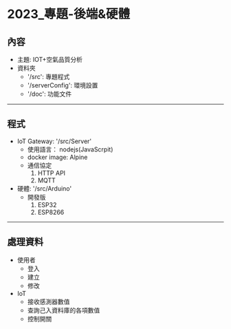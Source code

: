 2023_專題-後端&硬體 
===
## 內容
- 主題: IOT+空氣品質分析
- 資料夾
  * '/src': 專題程式
  * '/serverConfig': 環境設置
  * '/doc': 功能文件
---
## 程式
- IoT Gateway: '/src/Server'
  * 使用語言： nodejs(JavaScrpit)
  * docker image: Alpine
  * 通信協定
    1. HTTP API
    2. MQTT
- 硬體: '/src/Arduino' 
  * 開發版
    1. ESP32
    2. ESP8266
---
## 處理資料
- 使用者
  * 登入
  * 建立
  * 修改
- IoT 
  * 接收感測器數值
  * 查詢己入資料庫的各項數值
  * 控制開關

